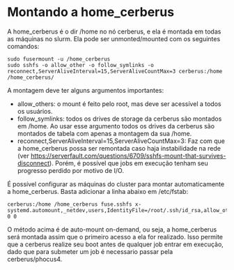 # Montando a home_cerberus
A home_cerberus é o dir /home no nó cerberus, e ela é montada em todas as máquinas no slurm. Ela pode ser unmonted/mounted com os seguintes comandos:

```command
sudo fusermount -u /home_cerberus
sudo sshfs -o allow_other -o follow_symlinks -o reconnect,ServerAliveInterval=15,ServerAliveCountMax=3 cerberus:/home /home_cerberus/
```

A montagem deve ter alguns argumentos importantes:
 - allow_others: o mount é feito pelo root, mas deve ser acessível a todos os usuários.
 - follow_symlinks: todos os drives de storage da cerberus são montados em /home. Ao usar esse argumento todos os drives da cerberus são montados de tabela com apenas a montagem da sua /home.
 - reconnect,ServerAliveInterval=15,ServerAliveCountMax=3: Faz com que a home_cerberus possa ser remontada caso haja instabilidade na rede (ver https://serverfault.com/questions/6709/sshfs-mount-that-survives-disconnect). Porém, é possível que jobs em execução tenham seu progresso perdido por motivo de I/O.

É possível configurar as máquinas do cluster para montar automaticamente a home_cerberus. Basta adicionar a linha abaixo em /etc/fstab:
```command
cerberus:/home /home_cerberus fuse.sshfs x-systemd.automount,_netdev,users,IdentityFile=/root/.ssh/id_rsa,allow_other,reconnect,ServerAliveInterval=15,ServerAliveCountMax=3,follow_symlinks 0 0
```
O método acima é de auto-mount on-demand, ou seja, a home_cerberus será montada assim que o primeiro acesso a ela for realizado. Isso permite que a cerberus realize seu boot antes de qualquer job entrar em execução, dado que para submeter um job é necessario passar pela cerberus/phocus4.
